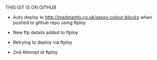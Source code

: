 THIS GIT IS ON GITHUB

- Auto deploy to http://madmantis.co.uk/sassy-colour-blocks when pushed to github repo using ftploy

- New ftp details added to ftploy

- Retrying to deploy via ftploy

- 2nd Attempt at ftploy



